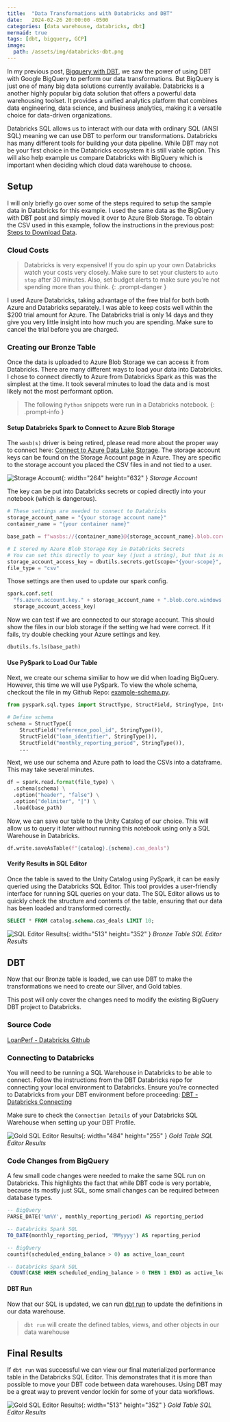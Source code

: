 ```yaml
---
title:  "Data Transformations with Databricks and DBT"
date:   2024-02-26 20:00:00 -0500
categories: [data warehouse, databricks, dbt]
mermaid: true
tags: [dbt, bigquery, GCP]
image:
  path: /assets/img/databricks-dbt.png
---
```


In my previous post, [Bigquery with DBT](/posts/BigQuery-with-DBT/), we saw the power of using DBT with Google BigQuery to perform our data transformations.  But BigQuery is just one of many big data solutions currently available.  Databricks is a another highly popular big data solution that offers a powerful data warehousing toolset. It provides a unified analytics platform that combines data engineering, data science, and business analytics, making it a versatile choice for data-driven organizations.

Databricks SQL allows us to interact with our data with ordinary SQL (ANSI SQL) meaning we can use DBT to perform our transformations.  Databricks has many different tools for building your data pipeline.  While DBT may not be your first choice in the Databricks ecosystem it is still viable option.  This will also help example us compare Databricks with BigQuery which is important when deciding which cloud data warehouse to choose.

## Setup

I will only briefly go over some of the steps required to setup the sample data in Databricks for this example.  I used the same data as the BigQuery with DBT post and simply moved it over to Azure Blob Storage.  To obtain the CSV used in this example, follow the instructions in the previous post: [Steps to Download Data](/posts/BigQuery-with-DBT/#downloading-example-data).

### Cloud Costs
> Databricks is very expensive!  If you do spin up your own Databricks watch your costs very closely.  Make sure to set your clusters to `auto stop` after 30 minutes.  Also, set budget alerts to make sure you're not spending more than you think.
{: .prompt-danger }

I used Azure Databricks, taking advantage of the free trial for both both Azure and Databricks separately.  I was able to keep costs well within the $200 trial amount for Azure.  The Databricks trial is only 14 days and they give you very little insight into how much you are spending.  Make sure to cancel the trial before you are charged.


### Creating our Bronze Table
Once the data is uploaded to Azure Blob Storage we can access it from Databricks.  There are many different ways to load your data into Databricks.  I chose to connect directly to Azure from Databricks Spark as this was the simplest at the time.  It took several minutes to load the data and is most likely not the most performant option.  

> The following `Python` snippets were run in a Databricks notebook.
{: .prompt-info }

#### Setup Databricks Spark to Connect to Azure Blob Storage
The `wasb(s)` driver is being retired, please read more about the proper way to connect here: [Connect to Azure Data Lake Storage](https://learn.microsoft.com/en-us/azure/databricks/connect/storage/azure-storage).  The storage account keys can be found on the Storage Account page in Azure.  They are specific to the storage account you placed the CSV files in and not tied to a user.

![Storage Account](/assets/img/databricks-dbt-storage-account-keys.png){: width="264" height="632" }
_Storage Account_

The key can be put into Databricks secrets or copied directly into your notebook (which is dangerous).
```python
# These settings are needed to connect to Databricks
storage_account_name = "{your storage account name}"
container_name = "{your container name}"

base_path = f"wasbs://{container_name}@{storage_account_name}.blob.core.windows.net/cas/cas_csvs/"

# I stored my Azure Blob Storage Key in Databricks Secrets
# You can set this directly to your key (just a string), but that is not secure
storage_account_access_key = dbutils.secrets.get(scope="{your-scope}", key="{your-secret-key}")
file_type = "csv"
```

Those settings are then used to update our spark config.
```python
spark.conf.set(
  "fs.azure.account.key." + storage_account_name + ".blob.core.windows.net",
  storage_account_access_key)
```

Now we can test if we are connected to our storage account.  This should show the files in our blob storage if the setting we had were correct.
If it fails, try double checking your Azure settings and key.
```python
dbutils.fs.ls(base_path)
```

#### Use PySpark to Load Our Table
Next, we create our schema similiar to how we did when loading BigQuery.  However, this time we will use PySpark.
To view the whole schema, checkout the file in my Github Repo: [example-schema.py](https://github.com/brandon-setegn/loan-performance-dbt/blob/master/loanperf_databricks/example-schema.py).
```python
from pyspark.sql.types import StructType, StructField, StringType, IntegerType, DecimalType

# Define schema
schema = StructType([
    StructField("reference_pool_id", StringType()),
    StructField("loan_identifier", StringType()),
    StructField("monthly_reporting_period", StringType()),
    ...
```

Next, we use our schema and Azure path to load the CSVs into a dataframe.  This may take several minutes.
```python
df = spark.read.format(file_type) \
  .schema(schema) \
  .option("header", "false") \
  .option("delimiter", "|") \
  .load(base_path)
```

Now, we can save our table to the Unity Catalog of our choice.  This will allow us to query it later without running this notebook using only a SQL Warehouse in Databricks.
```python
df.write.saveAsTable(f"{catalog}.{schema}.cas_deals")
```

#### Verify Results in SQL Editor
Once the table is saved to the Unity Catalog using PySpark, it can be easily queried using the Databricks SQL Editor. This tool provides a user-friendly interface for running SQL queries on your data.  The SQL Editor allows us to quickly check the structure and contents of the table, ensuring that our data has been loaded and transformed correctly.

```sql
SELECT * FROM catalog.schema.cas_deals LIMIT 10;
```

![SQL Editor Results](/assets/img/databricks-dbt-sql-editor.png){: width="513" height="352" }
_Bronze Table SQL Editor Results_

## DBT
Now that our Bronze table is loaded, we can use DBT to make the transformations we need to create our Silver, and Gold tables.

This post will only cover the changes need to modify the existing BigQuery DBT project to Databricks.

### Source Code
[LoanPerf - Databricks Github](https://github.com/brandon-setegn/loan-performance-dbt/tree/master/loanperf_databricks)

### Connecting to Databricks
You will need to be running a SQL Warehouse in Databricks to be able to connect.  Follow the instructions from the DBT Databricks repo for connecting your local environment to Databricks.  Ensure you're connected to Databricks from your DBT environment before proceeding: [DBT - Databricks Connecting](https://github.com/databricks/dbt-databricks/blob/main/docs/local-dev.md)

Make sure to check the `Connection Details` of your Databricks SQL Warehouse when setting up your DBT Profile.

![Gold SQL Editor Results](/assets/img/databricks-dbt-warehouse-connection-details.png){: width="484" height="255" }
_Gold Table SQL Editor Results_



### Code Changes from BigQuery
A few small code changes were needed to make the same SQL run on Databricks.  This highlights the fact that while DBT code is very portable, because its mostly just SQL, some small changes can be required between database types.

```sql
-- BigQuery
PARSE_DATE('%m%Y', monthly_reporting_period) AS reporting_period

-- Databricks Spark SQL
TO_DATE(monthly_reporting_period, 'MMyyyy') AS reporting_period
```

```sql
-- BigQuery
countif(scheduled_ending_balance > 0) as active_loan_count

-- Databricks Spark SQL
 COUNT(CASE WHEN scheduled_ending_balance > 0 THEN 1 END) as active_loan_count,
```

#### DBT Run
Now that our SQL is updated, we can run [dbt run](https://docs.getdbt.com/reference/commands/run) to update the definitions in our data warehouse.
> `dbt run` will create the defined tables, views, and other objects in our data warehouse

## Final Results
If `dbt run` was successful we can view our final materialized performance table in the Databricks SQL Editor.  This demonstrates that it is more than possible to move your DBT code between data warehouses.  Using DBT may be a great way to prevent vendor lockin for some of your data workflows.

![Gold SQL Editor Results](/assets/img/databricks-dbt-sql-editor-perf.png){: width="513" height="352" }
_Gold Table SQL Editor Results_
